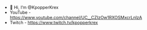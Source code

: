 - 👋 Hi, I’m @KpopperKrex
- YouTube - https://www.youtube.com/channel/UC__CZIzOw1RXOSMxcrLnlzA
- Twitch - https://www.twitch.tv/kpopperkrex




